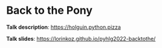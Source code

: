 # Back to the Pony

**Talk description**:
https://holguin.python.pizza

**Talk slides**:
https://lorinkoz.github.io/pyhlg2022-backtothe/
